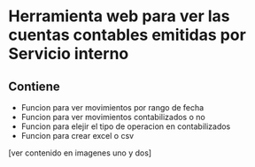 # Herramienta web para ver las cuentas contables emitidas por Servicio interno

## Contiene

* Funcion para ver movimientos por rango de fecha
* Funcion para ver movimientos contabilizados o no
* Funcion para elejir el tipo de operacion en contabilizados
* Funcion para crear excel o csv 


 [ver contenido en imagenes uno y dos]